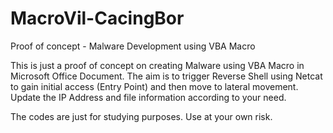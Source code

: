 # MacroVil-CacingBor
Proof of concept - Malware Development using VBA Macro

This is just a proof of concept on creating Malware using VBA Macro in Microsoft Office Document.
The aim is to trigger Reverse Shell using Netcat to gain initial access (Entry Point) and then move to lateral movement.
Update the IP Address and file information according to your need.

The codes are just for studying purposes.
Use at your own risk.
